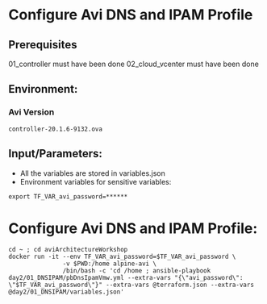 # Configure Avi DNS and IPAM Profile

## Prerequisites

01_controller must have been done
02_cloud_vcenter must have been done

## Environment:

### Avi Version
```
controller-20.1.6-9132.ova
```

## Input/Parameters:
- All the variables are stored in variables.json
- Environment variables for sensitive variables:
```
export TF_VAR_avi_password=******
```


# Configure Avi DNS and IPAM Profile:
```
cd ~ ; cd aviArchitectureWorkshop
docker run -it --env TF_VAR_avi_password=$TF_VAR_avi_password \
               -v $PWD:/home alpine-avi \
               /bin/bash -c 'cd /home ; ansible-playbook day2/01_DNSIPAM/pbDnsIpamVmw.yml --extra-vars "{\"avi_password\": \"$TF_VAR_avi_password\"}" --extra-vars @terraform.json --extra-vars @day2/01_DNSIPAM/variables.json'
```